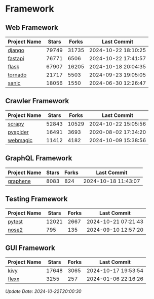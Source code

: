 # Framework

## Web Framework
| Project Name | Stars | Forks | Last Commit |
| ------------ | ----- | ----- | ----------- |
| [django](https://github.com/django/django) | 79749 | 31735 | 2024-10-22 18:10:25 |
| [fastapi](https://github.com/fastapi/fastapi) | 76771 | 6506 | 2024-10-22 17:41:57 |
| [flask](https://github.com/pallets/flask) | 67907 | 16205 | 2024-10-18 20:04:35 |
| [tornado](https://github.com/tornadoweb/tornado) | 21717 | 5503 | 2024-09-23 19:05:05 |
| [sanic](https://github.com/sanic-org/sanic) | 18056 | 1550 | 2024-06-30 12:26:47 |

## Crawler Framework
| Project Name | Stars | Forks | Last Commit |
| ------------ | ----- | ----- | ----------- |
| [scrapy](https://github.com/scrapy/scrapy) | 52843 | 10529 | 2024-10-22 15:05:56 |
| [pyspider](https://github.com/binux/pyspider) | 16491 | 3693 | 2020-08-02 17:34:20 |
| [webmagic](https://github.com/code4craft/webmagic) | 11412 | 4182 | 2024-10-09 15:38:56 |

## GraphQL Framework
| Project Name | Stars | Forks | Last Commit |
| ------------ | ----- | ----- | ----------- |
| [graphene](https://github.com/graphql-python/graphene) | 8083 | 824 | 2024-10-18 11:43:07 |

## Testing Framework
| Project Name | Stars | Forks | Last Commit |
| ------------ | ----- | ----- | ----------- |
| [pytest](https://github.com/pytest-dev/pytest) | 12021 | 2667 | 2024-10-21 07:21:43 |
| [nose2](https://github.com/nose-devs/nose2) | 795 | 135 | 2024-09-10 12:57:20 |

## GUI Framework
| Project Name | Stars | Forks | Last Commit |
| ------------ | ----- | ----- | ----------- |
| [kivy](https://github.com/kivy/kivy) | 17648 | 3065 | 2024-10-17 19:53:54 |
| [flexx](https://github.com/flexxui/flexx) | 3255 | 257 | 2024-01-06 22:16:26 |

*Update Date: 2024-10-22T20:00:30*